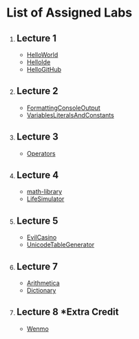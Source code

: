 <html>
<head>
</head>
<body>
  <h1> List of Assigned Labs </h1>
  <ol>
    <li>
      <h2>Lecture 1</h2>
      <ul>
        <li> <a href="https://github.com/free-monad/CSC110/blob/master/labs/hello-world.md">HelloWorld</a></li>
        <li> <a href="https://github.com/free-monad/CSC110/blob/master/labs/hello-ide.md">HelloIde</a></li>
        <li> <a href="https://github.com/free-monad/CSC110/blob/master/labs/hello-github.md">HelloGitHub</a></li>
      </ul>
    </li>
    <li>
      <h2>Lecture 2 </h2>
      <ul>
        <li><a href="https://github.com/free-monad/CSC110/blob/master/labs/formatting-console-output.md">FormattingConsoleOutput</a></li>
        <li><a href="https://github.com/free-monad/CSC110/blob/master/labs/variables.md">VariablesLiteralsAndConstants</a></li>
      </ul>
     </li>
     <li>
      <h2>Lecture 3 </h2>
      <ul>
        <li><a href="https://github.com/free-monad/CSC110/blob/master/labs/operators.md">Operators</a></li>
      </ul>
      </li>
      <li>
        <h2>Lecture 4 </h2>
        <ul>
          <li><a href="https://github.com/free-monad/CSC110/blob/master/labs/math-library.md">math-library</a></li>
          <li><a href="https://github.com/free-monad/CSC110/blob/master/labs/LifeSImulator.md">LifeSimulator</a></li>
        </ul>
      </li>
      <li> 
        <h2>Lecture 5 </h2>
        <ul>
          <li><a href="https://github.com/free-monad/CSC110/blob/master/labs/EvilCasino.md">EvilCasino</a></li>
          <li><a href="https://github.com/free-monad/CSC110/blob/master/labs/unicode-table.md">UnicodeTableGenerator </a></li>
        </ul>
    <li>
        <h2>Lecture 7 </h2>
        <ul>
          <li><a href="https://github.com/free-monad/CSC110/blob/master/labs/Arithmetica.md">Arithmetica</a></li>
          <li><a href="https://github.com/free-monad/CSC110/blob/master/labs/Dictionary.md">Dictionary</a></li>
        </ul>
    </li>
    <li>
      <h2>Lecture 8 *Extra Credit </h2>
      <ul>
        <li><a href="https://github.com/free-monad/CSC110/blob/master/labs/Wenmo.md">Wenmo</a></li>
      </ul>
     </li>
  </ol>
</body>
</html>
